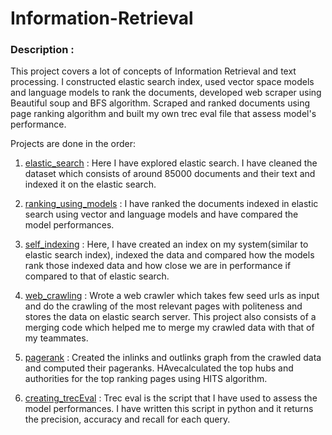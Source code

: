 # Information-Retrieval

### Description :
This project covers a lot of concepts of Information Retrieval and text processing. I constructed elastic search index, used vector space models and
language models to rank the documents, developed web scraper using Beautiful soup and BFS algorithm.  Scraped and ranked documents using page ranking
algorithm and built my own trec eval file that assess model's performance.

Projects are done in the order:

1. [elastic_search](/elastic_search) : Here I have explored elastic search. I have cleaned the dataset which consists of around 85000 documents and their text and indexed it on the elastic search.

2. [ranking_using_models](/ranking_using_models) : I have ranked the documents indexed in elastic search using vector and language models and have compared the model performances.

3. [self_indexing](/self_indexing) : Here, I have created an index on my system(similar to elastic search index), indexed the data and compared how the models rank those indexed data and how close we are in performance if compared to that of elastic search.

4. [web_crawling](/web_crawling) : Wrote a web crawler which takes few seed urls as input and do the crawling of the most relevant pages with politeness and stores the data on elastic search server. This project also consists of a merging code which helped me to merge my crawled data with that of my teammates.

5. [pagerank](/pagerank) : Created the inlinks and outlinks graph from the crawled data and computed their pageranks. HAvecalculated the top hubs and authorities for the top ranking pages using HITS algorithm.

6. [creating_trecEval](/creating_trecEval) : Trec eval is the script that I have used to assess the model performances. I have written this script in python and it returns the precision, accuracy and recall for each query.




